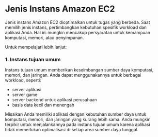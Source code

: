 # Jenis Instans Amazon EC2
Jenis instans Amazon EC2 dioptimalkan untuk tugas yang berbeda. Saat memilih jenis instans, pertimbangkan kebutuhan spesifik workload dan aplikasi Anda. Hal ini mungkin mencakup persyaratan untuk kemampuan komputasi, memori, atau penyimpanan.

Untuk mempelajari lebih lanjut:

### 1. Instans tujuan umum

Instans tujuan umum memberikan keseimbangan sumber daya komputasi, memori, dan jaringan. Anda dapat menggunakannya untuk berbagai workload, seperti:

- server aplikasi
- server game
- server backend untuk aplikasi perusahaan
- basis data kecil dan menengah

Misalkan Anda memiliki aplikasi dengan kebutuhan sumber daya untuk komputasi, memori, dan jaringan yang kurang lebih sama. Anda mungkin terpikir untuk menjalankannya pada instans tujuan umum karena aplikasi tidak memerlukan optimalisasi di setiap area sumber daya tunggal.
